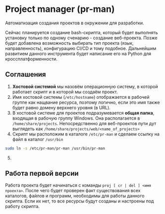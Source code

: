 # Project manager (pr-man)

Автоматизация создания проектов в окружении для разработки. 

Сейчас планируется создание bash-скрипта, который будет выполнять установку только по одному сченарию - создание веб-проекта. Позже будет добавлена возможность выбирать тип проекта (язык, направленность), конфигурацию CI/CD и тому подобное. Дальнейшим развитием данного инструмента будет написание его на Python для кроссплатформенности.

## Соглашения
1. **Хостовой системой** мы назовём операционную систему, в которой работает скрипт и в которой мы создаём проект.
2. Имя хостовой системы (```/etc/hostname```) отображается в рабочей группе как нащвание ресурса, поэтому логично, если это имя также будет равно домену верхнего уровня (в URL).
3. В хостовой системе для проектов подразумевается **общая папка**, входящая в рабочую группу Windows. Она располагается в ```/home/share/projects```. Непосредственно для веб-проектов пути дут выглядеть как ```/home/share/projects/web/<name_of_projects>```
4. Скрипт мы расположим в каталоге ```/etc/pr-man``` и сделаем ссылку на файл в каталог ```/usr/bin```
```bash
sudo ln -s /etc/pr-man/pr-man /usr/bin/pr-man
```
5. 

## Работа первой версии

Работа проекта будет начинаться с команды ```proj [ cr | del ] <имя проекта>```. После чего будет проверен факт существования всех каталогов, файлов и программ, необходимы для работы данного скрипта. Если их нет, то все ресурсы будут созданы и настроены под работу скрипта.
